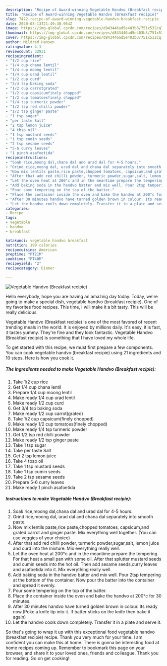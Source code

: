 ```yaml
---
description: "Recipe of Award-winning Vegetable Handvo (Breakfast recipie)"
title: "Recipe of Award-winning Vegetable Handvo (Breakfast recipie)"
slug: 7472-recipe-of-award-winning-vegetable-handvo-breakfast-recipie
date: 2020-08-13T21:49:30.964Z
image: https://img-global.cpcdn.com/recipes/d843446ad5e403b3/751x532cq70/vegetable-handvo-breakfast-recipie-recipe-main-photo.jpg
thumbnail: https://img-global.cpcdn.com/recipes/d843446ad5e403b3/751x532cq70/vegetable-handvo-breakfast-recipie-recipe-main-photo.jpg
cover: https://img-global.cpcdn.com/recipes/d843446ad5e403b3/751x532cq70/vegetable-handvo-breakfast-recipie-recipe-main-photo.jpg
author: Mildred Hansen
ratingvalue: 4.1
reviewcount: 32931
recipeingredient:
- "1/2 cup rice"
- "1/4 cup chana lentil"
- "1/4 cup moong lentil"
- "1/4 cup urad lentil"
- "1/2 cup curd"
- "3/4 tsp baking soda"
- "1/2 cup carrotgrated"
- "1/2 cup capsicumfinely chopped"
- "1/2 cup tomatoesfinely chopped"
- "1/4 tsp turmeric powder"
- "1/2 tsp red chilli powder"
- "1/2 tsp ginger paste"
- "1 tsp sugar"
- "per taste Salt"
- "2 tsp lemon juice"
- "4 tbsp oil"
- "1 tsp mustard seeds"
- "1 tsp cumin seeds"
- "2 tsp sesame seeds"
- "5-6 curry leaves"
- "1 pinch asafoetida"
recipeinstructions:
- "Soak rice,moong dal,chana dal and urad dal for 4-5 hours."
- "Grind rice,moong dal, urad dal and chana dal separately into smooth paste."
- "Now mix lentils paste,rice paste,chopped tomatoes, capsicum,and grated carrot and ginger paste. Mix everything well together. (You can use veggies of your choice)"
- "After that add red chilli powder, turmeric powder,sugar,salt, lemon juice and curd into the mixture. Mix everything really well."
- "Let the oven heat at 200°c and in the meantime prepare the tempering. For that heat a small pan with some oil. After that splutter mustard seeds and cumin seeds into the hot oil. Then add sesame seeds,curry leaves and asafoetida into it. Mix everything really well."
- "Add baking soda in the handvo batter and mix well. Pour 2tsp tempering at the bottom of the container. Now pour the batter into the container and spread it evenly."
- "Pour some tempering on the top of the batter."
- "Place the container inside the oven and bake the handvo at 200°c for 30 minutes."
- "After 30 minutes handvo have turned golden brown in colour. Its ready now.(Poke a knife tip into it. If batter sticks on the knife then bake it again)"
- "Let the handvo cools down completely. Transfer it in a plate and serve it."
categories:
- Recipe
tags:
- vegetable
- handvo
- breakfast

katakunci: vegetable handvo breakfast 
nutrition: 199 calories
recipecuisine: American
preptime: "PT21M"
cooktime: "PT40M"
recipeyield: "2"
recipecategory: Dinner

---
```



![Vegetable Handvo (Breakfast recipie)](https://img-global.cpcdn.com/recipes/d843446ad5e403b3/751x532cq70/vegetable-handvo-breakfast-recipie-recipe-main-photo.jpg)

Hello everybody, hope you are having an amazing day today. Today, we're going to make a special dish, vegetable handvo (breakfast recipie). One of my favorites food recipes. This time, I will make it a bit tasty. This will be really delicious.



Vegetable Handvo (Breakfast recipie) is one of the most favored of recent trending meals in the world. It is enjoyed by millions daily. It's easy, it is fast, it tastes yummy. They're fine and they look fantastic. Vegetable Handvo (Breakfast recipie) is something that I have loved my whole life.


To get started with this recipe, we must first prepare a few components. You can cook vegetable handvo (breakfast recipie) using 21 ingredients and 10 steps. Here is how you cook it.

<!--inarticleads1-->

##### The ingredients needed to make Vegetable Handvo (Breakfast recipie):

1. Take 1/2 cup rice
1. Get 1/4 cup chana lentil
1. Prepare 1/4 cup moong lentil
1. Make ready 1/4 cup urad lentil
1. Make ready 1/2 cup curd
1. Get 3/4 tsp baking soda
1. Make ready 1/2 cup carrot(grated)
1. Take 1/2 cup capsicum(finely chopped)
1. Make ready 1/2 cup tomatoes(finely chopped)
1. Make ready 1/4 tsp turmeric powder
1. Get 1/2 tsp red chilli powder
1. Make ready 1/2 tsp ginger paste
1. Take 1 tsp sugar
1. Take per taste Salt
1. Get 2 tsp lemon juice
1. Take 4 tbsp oil
1. Take 1 tsp mustard seeds
1. Take 1 tsp cumin seeds
1. Take 2 tsp sesame seeds
1. Prepare 5-6 curry leaves
1. Make ready 1 pinch asafoetida




<!--inarticleads2-->

##### Instructions to make Vegetable Handvo (Breakfast recipie):

1. Soak rice,moong dal,chana dal and urad dal for 4-5 hours.
1. Grind rice,moong dal, urad dal and chana dal separately into smooth paste.
1. Now mix lentils paste,rice paste,chopped tomatoes, capsicum,and grated carrot and ginger paste. Mix everything well together. (You can use veggies of your choice)
1. After that add red chilli powder, turmeric powder,sugar,salt, lemon juice and curd into the mixture. Mix everything really well.
1. Let the oven heat at 200°c and in the meantime prepare the tempering. For that heat a small pan with some oil. After that splutter mustard seeds and cumin seeds into the hot oil. Then add sesame seeds,curry leaves and asafoetida into it. Mix everything really well.
1. Add baking soda in the handvo batter and mix well. Pour 2tsp tempering at the bottom of the container. Now pour the batter into the container and spread it evenly.
1. Pour some tempering on the top of the batter.
1. Place the container inside the oven and bake the handvo at 200°c for 30 minutes.
1. After 30 minutes handvo have turned golden brown in colour. Its ready now.(Poke a knife tip into it. If batter sticks on the knife then bake it again)
1. Let the handvo cools down completely. Transfer it in a plate and serve it.




So that's going to wrap it up with this exceptional food vegetable handvo (breakfast recipie) recipe. Thank you very much for your time. I am confident you can make this at home. There is gonna be interesting food at home recipes coming up. Remember to bookmark this page on your browser, and share it to your loved ones, friends and colleague. Thank you for reading. Go on get cooking!
